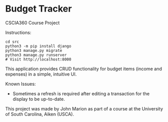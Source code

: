 
# Budget Tracker

CSCIA360 Course Project

Instructions:

```
cd src
python3 -m pip install django
python3 manage.py migrate
python3 manage.py runserver
# Visit http://localhost:8000
```

This application provides CRUD functionality for budget items (income and expenses) in a simple, intuitive UI.

Known Issues:

* Sometimes a refresh is required after editing a transaction for the display to be up-to-date.

This project was made by John Marion as part of a course at the University of South Carolina, Aiken (USCA).